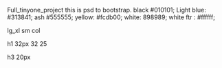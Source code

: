  Full_tinyone_project
this is  psd to bootstrap.
black #010101;
Light blue: #313841;
ash #555555;
yellow: #fcdb00;
white: 898989;
white ftr : #ffffff;

lg_xl             sm      col

h1  32px          32       25

h3  20px


             
